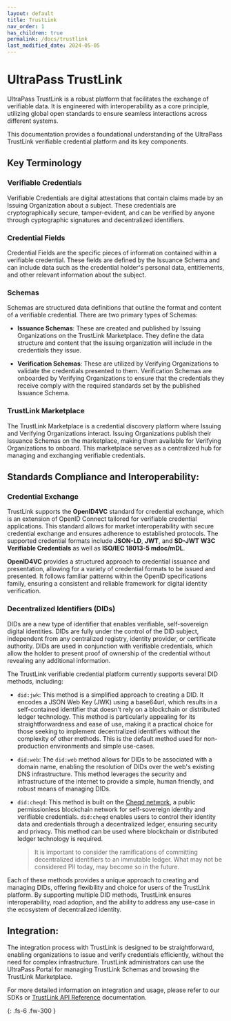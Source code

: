 ```yaml
---
layout: default
title: TrustLink
nav_order: 1
has_children: true
permalink: /docs/trustlink
last_modified_date: 2024-05-05
---
```


# UltraPass TrustLink

UltraPass TrustLink is a robust platform that facilitates the exchange of verifiable data. It is engineered with interoperability as a core principle, utilizing global open standards to ensure seamless interactions across different systems.

This documentation provides a foundational understanding of the UltraPass TrustLink verifiable credential platform and its key components.

## Key Terminology

### Verifiable Credentials
Verifiable Credentials are digital attestations that contain claims made by an Issuing Organization about a subject. These credentials are cryptographically secure, tamper-evident, and can be verified by anyone through cyptographic signatures and decentralized identifiers.

### Credential Fields
Credential Fields are the specific pieces of information contained within a verifiable credential. These fields are defined by the Issuance Schema and can include data such as the credential holder's personal data, entitlements, and other relevant information about the subject.

### Schemas
Schemas are structured data definitions that outline the format and content of a verifiable credential. There are two primary types of Schemas:

- **Issuance Schemas**: These are created and published by Issuing Organizations on the TrustLink Marketplace. They define the data structure and content that the issuing organization will include in the credentials they issue.

- **Verification Schemas**: These are utilized by Verifying Organizations to validate the credentials presented to them. Verification Schemas are onboarded by Verifying Organizations to ensure that the credentials they receive comply with the required standards set by the published Issuance Schema.

### TrustLink Marketplace
The TrustLink Marketplace is a credential discovery platform where Issuing and Verifying Organizations interact. Issuing Organizations publish their Issuance Schemas on the marketplace, making them available for Verifying Organizations to onboard. This marketplace serves as a centralized hub for managing and exchanging verifiable credentials.

## Standards Compliance and Interoperability:

### Credential Exchange
TrustLink supports the **OpenID4VC** standard for credential exchange, which is an extension of OpenID Connect tailored for verifiable credential applications. This standard allows for market interoperability with secure credential exchange and ensures adherence to established protocols. The supported credential formats include **JSON-LD**, **JWT**, and **SD-JWT** **W3C Verifiable Credentials** as well as **ISO/IEC 18013-5 mdoc/mDL**.

**OpenID4VC** provides a structured approach to credential issuance and presentation, allowing for a variety of credential formats to be issued and presented. It follows familiar patterns within the OpenID specifications family, ensuring a consistent and reliable framework for digital identity verification.

### Decentralized Identifiers (DIDs)
DIDs are a new type of identifier that enables verifiable, self-sovereign digital identities. DIDs are fully under the control of the DID subject, independent from any centralized registry, identity provider, or certificate authority. DIDs are used in conjunction with verifiable credentials, which allow the holder to present proof of ownership of the credential without revealing any additional information.

The TrustLink verifiable credential platform currently supports several DID methods, including:

- `did:jwk`: This method is a simplified approach to creating a DID. It encodes a JSON Web Key (JWK) using a base64url, which results in a self-contained identifier that doesn't rely on a blockchain or distributed ledger technology. This method is particularly appealing for its straightforwardness and ease of use, making it a practical choice for those seeking to implement decentralized identifiers without the complexity of other methods. This is the default method used for non-production environments and simple use-cases.

- `did:web`: The `did:web` method allows for DIDs to be associated with a domain name, enabling the resolution of DIDs over the web's existing DNS infrastructure. This method leverages the security and infrastructure of the internet to provide a simple, human friendly, and robust means of managing DIDs.

- `did:cheqd`: This method is built on the [Cheqd network](https://github.com/cheqd), a public permissionless blockchain network for self-sovereign identity and verifiable credentials. `did:cheqd` enables users to control their identity data and credentials through a decentralized ledger, ensuring security and privacy. This method can be used where blockchain or distributed ledger technology is required.

    > It is important to consider the ramifications of committing decentralized identifiers to an immutable ledger. What may not be considered PII today, may become so in the future.

Each of these methods provides a unique approach to creating and managing DIDs, offering flexibility and choice for users of the TrustLink platform. By supporting multiple DID methods, TrustLink ensures interoperability, road adoption, and the ability to address any use-case in the ecosystem of decentralized identity.

## Integration:

The integration process with TrustLink is designed to be straightforward, enabling organizations to issue and verify credentials efficiently, without the need for complex infrastructure. TrustLink administrators can use the UltraPass Portal for managing TrustLink Schemas and browsing the TrustLink Marketplace.

For more detailed information on integration and usage, please refer to our SDKs or [TrustLink API Reference](https://docs.ultrapassid.com/docs/API%20Reference/TrustLink.html) documentation.

{: .fs-6 .fw-300 }